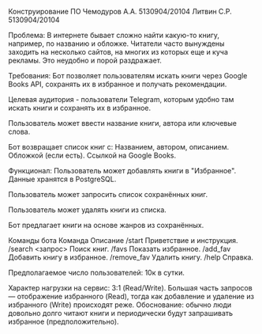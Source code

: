 Конструирование ПО
Чемодуров А.А. 	5130904/20104
Литвин С.Р. 	5130904/20104

Проблема:
В интернете бывает сложно найти какую-то книгу, например, по названию и обложке. Читатели часто вынуждены заходить на несколько сайтов, на многих из которых еще и куча рекламы. Это неудобно и порой раздражает.

Требования:
Бот позволяет пользователям искать книги через Google Books API, сохранять их в избранное и получать рекомендации.

Целевая аудитория - пользователи Telegram, которым удобно там искать книги и сохранять их в избранное.

Пользователь может ввести название книги, автора или ключевые слова.

Бот возвращает список книг с: 
Названием, автором, описанием.
Обложкой (если есть).
Ссылкой на Google Books.

Функционал:
Пользователь может добавлять книги в "Избранное".
Данные хранятся в PostgreSQL.

Пользователь может запросить список сохранённых книг.

Пользователь может удалять книги из списка.

Бот предлагает книги на основе жанров из сохранённых.

Команды бота
Команда		Описание
/start			Приветствие и инструкция.
/search <запрос>	Поиск книг.
/favs			Показать избранное.
/add_fav <id>		Добавить книгу в избранное.
/remove_fav <id>	Удалить книгу.
/help			Справка.

Предполагаемое число пользователей: 10к в сутки.

Характер нагрузки на сервис:
3:1 (Read/Write). Большая часть запросов — отображение избранного (Read), тогда как добавление и удаление из избранного (Write) происходят реже.
Обоснование: обычно люди довольно долго читают книги и периодически будут запрашивать избранное (предположительно).
